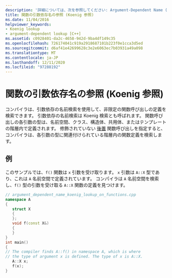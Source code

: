 ```yaml
---
description: '詳細については、次を参照してください: Argument-Dependent Name (Koenig) Lookup 関数'
title: 関数の引数依存名の参照 (Koenig 参照)
ms.date: 11/04/2016
helpviewer_keywords:
- Koenig lookup
- argument-dependent lookup [C++]
ms.assetid: c0928401-da2c-4658-942d-9ba4df149c35
ms.openlocfilehash: 726174041c919a2918687101b223f0e1cca3d5ed
ms.sourcegitcommit: d6af41e42699628c3e2e6063ec7b03931a49a098
ms.translationtype: MT
ms.contentlocale: ja-JP
ms.lasthandoff: 12/11/2020
ms.locfileid: "97288192"
---
```

# <a name="argument-dependent-name-koenig-lookup-on-functions"></a>関数の引数依存名の参照 (Koenig 参照)

コンパイラは、引数依存の名前検索を使用して、非限定の関数呼び出しの定義を検索できます。 引数依存の名前検索は Koenig 検索とも呼ばれます。 関数呼び出しの各引数の型は、名前空間、クラス、構造体、共用体、またはテンプレートの階層内で定義されます。 修飾されていない [後置](../cpp/postfix-expressions.md) 関数呼び出しを指定すると、コンパイラは、各引数の型に関連付けられている階層内の関数定義を検索します。

## <a name="example"></a>例

このサンプルでは、`f()` 関数は `x` 引数を受け取ります。 `x` 引数は `A::X` 型であり、これは `A` 名前空間で定義されています。 コンパイラは `A` 名前空間を検索し、`f()` 型の引数を受け取る `A::X` 関数の定義を見つけます。

```cpp
// argument_dependent_name_koenig_lookup_on_functions.cpp
namespace A
{
   struct X
   {
   };
   void f(const X&)
   {
   }
}
int main()
{
// The compiler finds A::f() in namespace A, which is where
// the type of argument x is defined. The type of x is A::X.
   A::X x;
   f(x);
}
```
